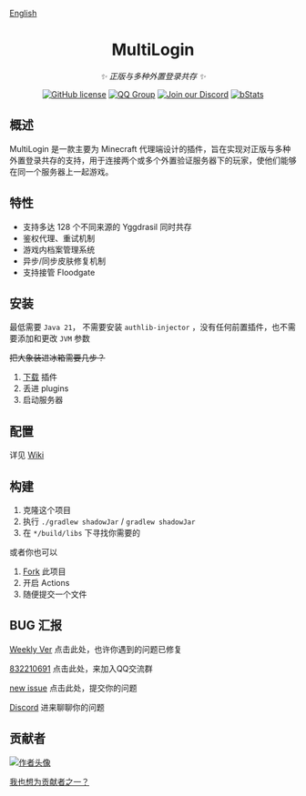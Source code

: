 [English](https://github.com/CaaMoe/MultiLogin/blob/v6/README.en.md)
<div align="center">

# MultiLogin

_✨ 正版与多种外置登录共存 ✨_

[![GitHub license](https://img.shields.io/github/license/CaaMoe/MultiLogin?style=flat-square)](https://github.com/CaaMoe/MultiLogin/blob/master/LICENSE)
[![QQ Group](https://img.shields.io/badge/QQ%20group-832210691-yellow?style=flat-square)](https://jq.qq.com/?_wv=1027&k=WrOTGIC7)
[![Join our Discord](https://img.shields.io/discord/1225725211727499347.svg?logo=discord&label=)](https://discord.gg/9vh4kZRFCj)
[![bStats](https://img.shields.io/bstats/servers/21890?color=brightgreen&label=bStats&logo=bs&style=flat-square)](https://bstats.org/plugin/velocity/MultiLogin/21890)

</div>

## 概述

MultiLogin 是一款主要为 Minecraft 代理端设计的插件，旨在实现对正版与多种外置登录共存的支持，用于连接两个或多个外置验证服务器下的玩家，使他们能够在同一个服务器上一起游戏。

## 特性

* 支持多达 128 个不同来源的 Yggdrasil 同时共存
* 鉴权代理、重试机制
* 游戏内档案管理系统
* 异步/同步皮肤修复机制
* 支持接管 Floodgate

## 安装

最低需要 `Java 21`， 不需要安装 `authlib-injector` ，没有任何前置插件，也不需要添加和更改 `JVM` 参数

~~把大象装进冰箱需要几步？~~

1. [下载](https://github.com/CaaMoe/MultiLogin/releases/latest) 插件
2. 丢进 plugins
3. 启动服务器

## 配置

详见 [Wiki](https://github.com/CaaMoe/MultiLogin/wiki)

## 构建

1. 克隆这个项目
2. 执行 `./gradlew shadowJar` / `gradlew shadowJar`
3. 在 `*/build/libs` 下寻找你需要的

或者你也可以

1. [Fork](https://github.com/CaaMoe/MultiLogin/fork) 此项目
2. 开启 Actions
3. 随便提交一个文件

## BUG 汇报

[Weekly Ver](https://github.com/CaaMoe/MultiLogin/releases/tag/weekly) 点击此处，也许你遇到的问题已修复

[832210691](https://jq.qq.com/?_wv=1027&k=WrOTGIC7) 点击此处，来加入QQ交流群

[new issue](https://github.com/CaaMoe/MultiLogin/issues/new) 点击此处，提交你的问题

[Discord](https://discord.gg/HJXHCZRS) 进来聊聊你的问题
## 贡献者

<a href="https://github.com/CaaMoe/MultiLogin/graphs/contributors">
  <img src="https://contrib.rocks/image?repo=CaaMoe/MultiLogin"  alt="作者头像"/>
</a>

[我也想为贡献者之一？](https://github.com/CaaMoe/MultiLogin/pulls)
